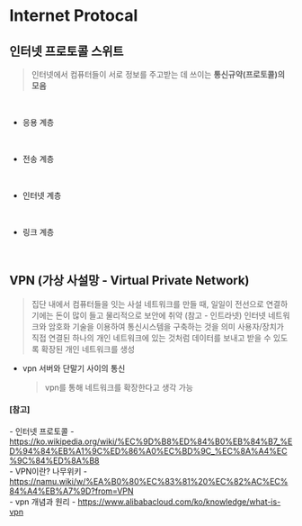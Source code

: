 # Internet Protocal

## 인터넷 프로토콜 스위트
> 인터넷에서 컴퓨터들이 서로 정보를 주고받는 데 쓰이는 **통신규약(프로토콜)의 모음**

<br>

* 응용 계층

<br>

* 전송 계층

<br>

* 인터넷 계층

<br>

* 링크 계층

<br>


## VPN (가상 사설망 - Virtual Private Network)
> 집단 내에서 컴퓨터들을 잇는 사설 네트워크를 만들 때, 일일이 전선으로 연결하기에는 돈이 많이 들고 물리적으로 보안에 취약 (참고 - 인트라넷)
> 인터넷 네트워크와 암호화 기술을 이용하여 통신시스템을 구축하는 것을 의미 
> 사용자/장치가 직접 연결된 하나의 개인 네트워크에 있는 것처럼 데이터를 보내고 받을 수 있도록 확장된 개인 네트워크를 생성

* vpn 서버와 단말기 사이의 통신
  > vpn를 통해 네트워크를 확장한다고 생각 가능


#### [참고] <br>
  *-* 인터넷 프로토콜 - https://ko.wikipedia.org/wiki/%EC%9D%B8%ED%84%B0%EB%84%B7_%ED%94%84%EB%A1%9C%ED%86%A0%EC%BD%9C_%EC%8A%A4%EC%9C%84%ED%8A%B8 <br>
  *-* VPN이란? 나무위키 - https://namu.wiki/w/%EA%B0%80%EC%83%81%20%EC%82%AC%EC%84%A4%EB%A7%9D?from=VPN <br>
  *-* vpn 개념과 원리 - https://www.alibabacloud.com/ko/knowledge/what-is-vpn <br>